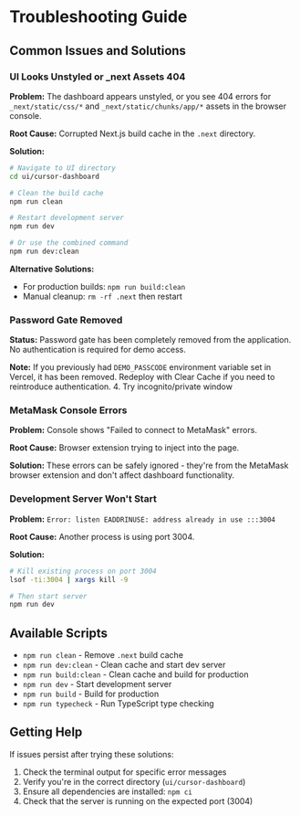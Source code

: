 # Troubleshooting Guide

## Common Issues and Solutions

### UI Looks Unstyled or _next Assets 404

**Problem:** The dashboard appears unstyled, or you see 404 errors for `_next/static/css/*` and `_next/static/chunks/app/*` assets in the browser console.

**Root Cause:** Corrupted Next.js build cache in the `.next` directory.

**Solution:**
```bash
# Navigate to UI directory
cd ui/cursor-dashboard

# Clean the build cache
npm run clean

# Restart development server
npm run dev

# Or use the combined command
npm run dev:clean
```

**Alternative Solutions:**
- For production builds: `npm run build:clean`
- Manual cleanup: `rm -rf .next` then restart

### Password Gate Removed

**Status:** Password gate has been completely removed from the application. No authentication is required for demo access.

**Note:** If you previously had `DEMO_PASSCODE` environment variable set in Vercel, it has been removed. Redeploy with Clear Cache if you need to reintroduce authentication.
4. Try incognito/private window

### MetaMask Console Errors

**Problem:** Console shows "Failed to connect to MetaMask" errors.

**Root Cause:** Browser extension trying to inject into the page.

**Solution:** These errors can be safely ignored - they're from the MetaMask browser extension and don't affect dashboard functionality.

### Development Server Won't Start

**Problem:** `Error: listen EADDRINUSE: address already in use :::3004`

**Root Cause:** Another process is using port 3004.

**Solution:**
```bash
# Kill existing process on port 3004
lsof -ti:3004 | xargs kill -9

# Then start server
npm run dev
```

## Available Scripts

- `npm run clean` - Remove `.next` build cache
- `npm run dev:clean` - Clean cache and start dev server
- `npm run build:clean` - Clean cache and build for production
- `npm run dev` - Start development server
- `npm run build` - Build for production
- `npm run typecheck` - Run TypeScript type checking

## Getting Help

If issues persist after trying these solutions:
1. Check the terminal output for specific error messages
2. Verify you're in the correct directory (`ui/cursor-dashboard`)
3. Ensure all dependencies are installed: `npm ci`
4. Check that the server is running on the expected port (3004)

